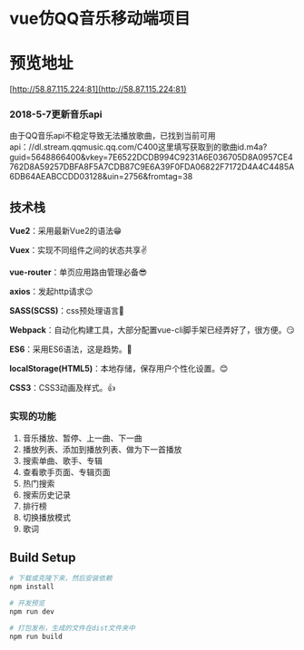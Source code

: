 # vue仿QQ音乐移动端项目
# 预览地址
[http://58.87.115.224:81](http://58.87.115.224:81)

### 2018-5-7更新音乐api
由于QQ音乐api不稳定导致无法播放歌曲，已找到当前可用api：//dl.stream.qqmusic.qq.com/C400这里填写获取到的歌曲id.m4a?guid=5648866400&vkey=7E6522DCDB994C9231A6E036705D8A0957CE4762D8A59257DBFA8F5A7CDB87C9E6A39F0FDA06822F7172D4A4C4485A6DB64AEABCCDD03128&uin=2756&fromtag=38

## 技术栈
**Vue2**：采用最新Vue2的语法😁

**Vuex**：实现不同组件之间的状态共享✌️

**vue-router**：单页应用路由管理必备😎

**axios**：发起http请求😉

**SASS(SCSS)**：css预处理语言💪

**Webpack**：自动化构建工具，大部分配置vue-cli脚手架已经弄好了，很方便。😏

**ES6**：采用ES6语法，这是趋势。👏

**localStorage(HTML5)**：本地存储，保存用户个性化设置。😊

**CSS3**：CSS3动画及样式。👍


### 实现的功能
1. 音乐播放、暂停、上一曲、下一曲
2. 播放列表、添加到播放列表、做为下一首播放
3. 搜索单曲、歌手、专辑
4. 查看歌手页面、专辑页面
5. 热门搜索
6. 搜索历史记录
7. 排行榜
8. 切换播放模式
9. 歌词

## Build Setup

``` bash
# 下载或克隆下来，然后安装依赖
npm install

# 开发预览
npm run dev

# 打包发布，生成的文件在dist文件夹中
npm run build
```
